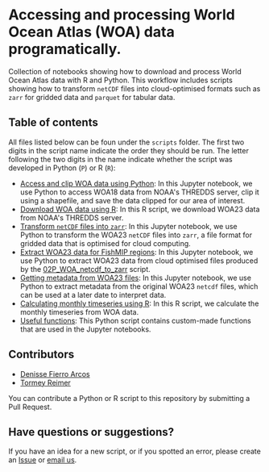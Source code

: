 # Accessing and processing World Ocean Atlas (WOA) data programatically.
Collection of notebooks showing how to download and process World Ocean Atlas data with R and Python. This workflow includes scripts showing how to transform `netCDF` files into cloud-optimised formats such as `zarr` for gridded data and `parquet` for tabular data.

## Table of contents
All files listed below can be foun under the `scripts` folder. The first two digits in the script name indicate the order they should be run. The letter following the two digits in the name indicate whether the script was developed in Python (`P`) or R (`R`):  
- [Access and clip WOA data using Python](scripts/01P_access_clip_WOA.ipynb): In this Jupyter notebook, we use Python to access WOA18 data from NOAA's THREDDS server, clip it using a shapefile, and save the data clipped for our area of interest.  
- [Download WOA data using R](scripts/01R_download_WOA_data.R): In this R script, we download WOA23 data from NOAA's THREDDS server.
- [Transform `netCDF` files into `zarr`](scripts/02P_WOA_netcdf_to_zarr.ipynb): In this Jupyter notebook, we use Python to transform the WOA23 `netCDF` files into `zarr`, a file format for gridded data that is optimised for cloud computing.
- [Extract WOA23 data for FishMIP regions](scripts/03P_WOA_zarr_data_extraction.ipynb): In this Jupyter notebook, we use Python to extract WOA23 data from cloud optimised files produced by the [02P_WOA_netcdf_to_zarr](scripts/02P_WOA_netcdf_to_zarr.ipynb) script.
- [Getting metadata from WOA23 files](scripts/04P_compiling_WOA_metadata.ipynb): In this Jupyter notebook, we use Python to extract metadata from the original WOA23 `netcdf` files, which can be used at a later date to interpret data.  
- [Calculating monthly timeseries using R](scripts/05R_calculating_monthly_ts.R): In this R script, we calculate the monthly timeseries from WOA data.  
- [Useful functions](scripts/useful_functions.py): This Python script contains custom-made functions that are used in the Jupyter notebooks.  

## Contributors
- [Denisse Fierro Arcos](https://github.com/lidefi87)  
- [Tormey Reimer](https://github.com/stormeyseas)  

You can contribute a Python or R script to this repository by submitting a Pull Request.  

## Have questions or suggestions?
If you have an idea for a new script, or if you spotted an error, please create an [Issue](https://github.com/Fish-MIP/processing_WOA_data/issues) or [email us](mailto:fishmip.coordinators@gmail.com).  
